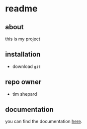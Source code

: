######
# readme

## about
this is my project

## installation
+ download `git`

## repo owner
+ tim shepard 

## documentation
you can find the documentation [here](https://github.com/1803-mar12-net/tim-code).
 
 
